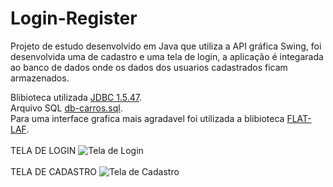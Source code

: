 # Login-Register
Projeto de estudo desenvolvido em Java que utiliza a API gráfica Swing, foi desenvolvida uma de cadastro e uma tela de login, a aplicação é integarada ao banco de dados onde os dados dos usuarios cadastrados ficam armazenados.
<p>
  Blibioteca utilizada
  <a href="https://downloads.mysql.com/archives/c-j/">JDBC 1.5.47</a>.
  <br>
  Arquivo SQL
  <a href="https://drive.google.com/file/d/1itB5zf7zAXWTx0AIawatdEaHoKJ87n_w/view?usp=sharing">db-carros.sql</a>.
  <br>
  Para uma interface grafica mais agradavel foi utilizada a blibioteca
  <a href="https://www.formdev.com/flatlaf/">FLAT-LAF</a>.
  <br><br>
  TELA DE LOGIN
  <img src="https://i.imgur.com/RE5JW9i.png" alt="Tela de Login">
  <br><br>
  TELA DE CADASTRO
  <img src="https://i.imgur.com/PJSpNh1.png" alt="Tela de Cadastro">
</p>
